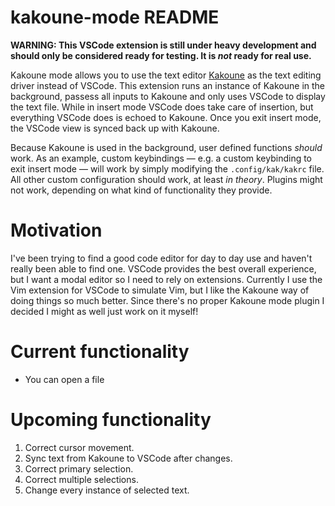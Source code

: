 # kakoune-mode README

**WARNING: This VSCode extension is still under heavy development and should only be considered ready for testing. It is _not_ ready for real use.**

Kakoune mode allows you to use the text editor [Kakoune](https://kakoune.org) as the text editing driver instead of VSCode. This extension runs an instance of Kakoune in the background, passess all inputs to Kakoune and only uses VSCode to display the text file.
While in insert mode VSCode does take care of insertion, but everything VSCode does is echoed to Kakoune.
Once you exit insert mode, the VSCode view is synced back up with Kakoune.

Because Kakoune is used in the background, user defined functions _should_ work. As an example, custom keybindings — e.g. a custom keybinding to exit insert mode — will work by simply modifying the `.config/kak/kakrc` file.
All other custom configuration should work, at least _in theory_. Plugins might not work, depending on what kind of functionality they provide.

# Motivation

I've been trying to find a good code editor for day to day use and haven't really been able to find one.
VSCode provides the best overall experience, but I want a modal editor so I need to rely on extensions.
Currently I use the Vim extension for VSCode to simulate Vim, but I like the Kakoune way of doing things so much better.
Since there's no proper Kakoune mode plugin I decided I might as well just work on it myself!

# Current functionality

- You can open a file

# Upcoming functionality

1. Correct cursor movement.
1. Sync text from Kakoune to VSCode after changes.
1. Correct primary selection.
1. Correct multiple selections.
1. Change every instance of selected text.